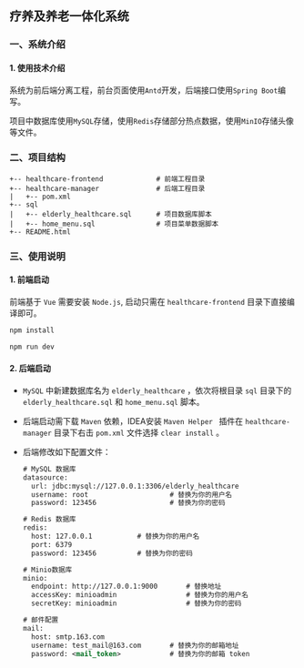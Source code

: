 ## 疗养及养老一体化系统

### 一、系统介绍

#### 1. 使用技术介绍

系统为前后端分离工程，前台页面使用``Antd``开发，后端接口使用``Spring Boot``编写。

项目中数据库使用``MySQL``存储，使用``Redis``存储部分热点数据，使用``MinIO``存储头像等文件。



### 二、项目结构

```
+-- healthcare-frontend				# 前端工程目录
+-- healthcare-manager				# 后端工程目录
|   +-- pom.xml
+-- sql								
|   +-- elderly_healthcare.sql		# 项目数据库脚本    
|   +-- home_menu.sql				# 项目菜单数据脚本
+-- README.html 					
```



### 三、使用说明

#### 1. 前端启动

前端基于 ``Vue`` 需要安装 ``Node.js``, 启动只需在 ``healthcare-frontend`` 目录下直接编译即可。

```bash
npm install

npm run dev
```



#### 2. 后端启动

- ``MySQL`` 中新建数据库名为 ``elderly_healthcare`` ，依次将根目录 ``sql`` 目录下的 ``elderly_healthcare.sql`` 和 ``home_menu.sql``  脚本。

- 后端启动需下载 ``Maven`` 依赖，IDEA安装 ``Maven Helper `` 插件在 ``healthcare-manager`` 目录下右击 ``pom.xml`` 文件选择 ``clear install`` 。

- 后端修改如下配置文件：

    ```xml
    # MySQL 数据库
    datasource:
      url: jdbc:mysql://127.0.0.1:3306/elderly_healthcare
      username: root			      	# 替换为你的用户名
      password: 123456			    	# 替换为你的密码
    
    # Redis 数据库
    redis:
      host: 127.0.0.1		  	# 替换为你的用户名
      port: 6379					
      password: 123456			# 替换为你的密码
    
    # Minio数据库
    minio:
      endpoint: http://127.0.0.1:9000		# 替换地址
      accessKey: minioadmin                 # 替换为你的用户名
      secretKey: minioadmin			      	# 替换为你的密码
    
    # 邮件配置
    mail:
      host: smtp.163.com
      username: test_mail@163.com	   	# 替换为你的邮箱地址
      password: <mail_token>    	  	# 替换为你的邮箱 token
    ```
